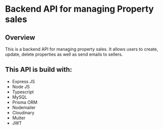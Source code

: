 # Backend API for managing Property sales

## Overview
This is a backend API for managing property sales. It allows users to create, update, delete properties as well as send emails to sellers.

## This API is build with:
- Express JS
- Node JS
- Typescript
- MySQL
- Prisma ORM
- Nodemailer
- Cloudinary
- Multer
- JWT